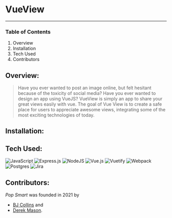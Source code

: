 # VueView

---

### Table of Contents

1) Overview
2) Installation
3) Tech Used
4) Contributors

## Overview:

> Have you ever wanted to post an image online, but felt hesitant because of the toxicity of social media? Have you ever wanted to design an app using VueJS? VueView is simply an app to share your great views easily with vue. 
> The goal of Vue View is to create a safe place for users to appreciate awesome views, integrating some of the most exciting technologies of today.

## Installation:

## Tech Used:

![JavaScript](https://img.shields.io/badge/javascript-%23323330.svg?style=for-the-badge&logo=javascript&logoColor=%23F7DF1E)
![Express.js](https://img.shields.io/badge/express.js-%23404d59.svg?style=for-the-badge&logo=express&logoColor=%2361DAFB)
![NodeJS](https://img.shields.io/badge/node.js-6DA55F?style=for-the-badge&logo=node.js&logoColor=white)
![Vue.js](https://img.shields.io/badge/vuejs-%2335495e.svg?style=for-the-badge&logo=vuedotjs&logoColor=%234FC08D)
![Vuetify](https://img.shields.io/badge/Vuetify-1867C0?style=for-the-badge&logo=vuetify&logoColor=AEDDFF)
![Webpack](https://img.shields.io/badge/webpack-%238DD6F9.svg?style=for-the-badge&logo=webpack&logoColor=black)
![Postgres](https://img.shields.io/badge/postgres-%23316192.svg?style=for-the-badge&logo=postgresql&logoColor=white)
![Jira](https://img.shields.io/badge/jira-%230A0FFF.svg?style=for-the-badge&logo=jira&logoColor=white)

## Contributors:

*Pop Smart* was founded in 2021 by 
- [BJ Collins](https://www.bjcollins.tech/) and 
- [Derek Mason](https://www.linkedin.com/in/3derekmason/).

